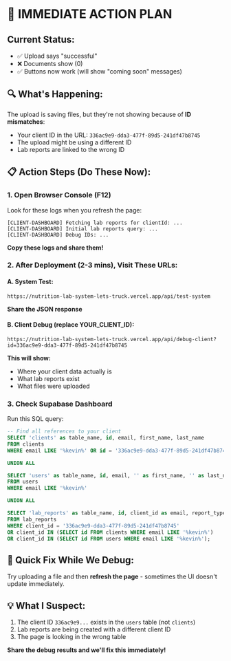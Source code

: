# 🚨 IMMEDIATE ACTION PLAN

## Current Status:
- ✅ Upload says "successful" 
- ❌ Documents show (0)
- ✅ Buttons now work (will show "coming soon" messages)

## 🔍 What's Happening:
The upload is saving files, but they're not showing because of **ID mismatches**:
- Your client ID in the URL: `336ac9e9-dda3-477f-89d5-241df47b8745`
- The upload might be using a different ID
- Lab reports are linked to the wrong ID

## 📋 Action Steps (Do These Now):

### 1. Open Browser Console (F12)
Look for these logs when you refresh the page:
```
[CLIENT-DASHBOARD] Fetching lab reports for clientId: ...
[CLIENT-DASHBOARD] Initial lab reports query: ...
[CLIENT-DASHBOARD] Debug IDs: ...
```
**Copy these logs and share them!**

### 2. After Deployment (2-3 mins), Visit These URLs:

#### A. System Test:
```
https://nutrition-lab-system-lets-truck.vercel.app/api/test-system
```
**Share the JSON response**

#### B. Client Debug (replace YOUR_CLIENT_ID):
```
https://nutrition-lab-system-lets-truck.vercel.app/api/debug-client?id=336ac9e9-dda3-477f-89d5-241df47b8745
```
**This will show:**
- Where your client data actually is
- What lab reports exist
- What files were uploaded

### 3. Check Supabase Dashboard
Run this SQL query:
```sql
-- Find all references to your client
SELECT 'clients' as table_name, id, email, first_name, last_name 
FROM clients 
WHERE email LIKE '%kevin%' OR id = '336ac9e9-dda3-477f-89d5-241df47b8745'

UNION ALL

SELECT 'users' as table_name, id, email, '' as first_name, '' as last_name
FROM users 
WHERE email LIKE '%kevin%'

UNION ALL

SELECT 'lab_reports' as table_name, id, client_id as email, report_type as first_name, file_path as last_name
FROM lab_reports
WHERE client_id = '336ac9e9-dda3-477f-89d5-241df47b8745'
OR client_id IN (SELECT id FROM clients WHERE email LIKE '%kevin%')
OR client_id IN (SELECT id FROM users WHERE email LIKE '%kevin%');
```

## 🎯 Quick Fix While We Debug:
Try uploading a file and then **refresh the page** - sometimes the UI doesn't update immediately.

## 💡 What I Suspect:
1. The client ID `336ac9e9...` exists in the `users` table (not `clients`)
2. Lab reports are being created with a different client ID
3. The page is looking in the wrong table

**Share the debug results and we'll fix this immediately!**